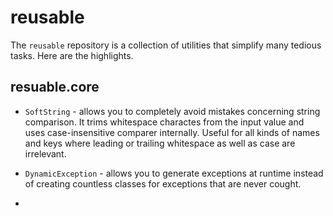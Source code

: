 # reusable

The `reusable` repository is a collection of utilities that simplify many tedious tasks. Here are the highlights.

## resuable.core

- `SoftString` - allows you to completely avoid mistakes concerning string comparison. It trims whitespace charactes from the input value and uses case-insensitive comparer internally. Useful for all kinds of names and keys where leading or trailing whitespace as well as case are irrelevant.

- `DynamicException` - allows you to generate exceptions at runtime instead of creating countless classes for exceptions that are never cought.

- 
